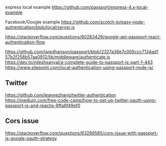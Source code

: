 
express local example
https://github.com/passport/express-4.x-local-example

Facebook/Google example
https://github.com/scotch-io/easy-node-authentication/blob/local/server.js

https://stackoverflow.com/questions/60283429/google-api-passport-react-authentication-flow

https://github.com/jaredhanson/passport/blob/2327a36e7c005ccc7134ad157b2f258b57aa0912/lib/middleware/authenticate.js
https://dev.to/nileshsanyal/a-complete-guide-to-passport-js-part-1-443
https://www.sitepoint.com/local-authentication-using-passport-node-js/

## Twitter
https://github.com/leannezhang/twitter-authentication
https://medium.com/free-code-camp/how-to-set-up-twitter-oauth-using-passport-js-and-reactjs-9ffa6f49ef0

## Cors issue
https://stackoverflow.com/questions/63289585/cors-issue-with-passport-js-google-oauth-strategy